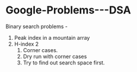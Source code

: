 # Google-Problems---DSA


Binary search problems - 
1. Peak index in a mountain array
2. H-index 2
    1. Corner cases.
    2. Dry run with corner cases
    3. Try to find out search space first.
